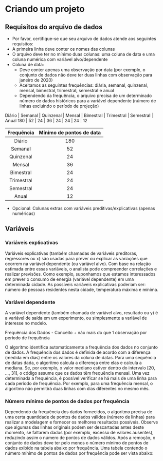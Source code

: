 # Criando um projeto

## Requisitos do arquivo de dados

- Por favor, certifique-se que seu arquivo de dados atende aos seguintes requisitos:
- A primeira linha deve conter os nomes das colunas
- O arquivo deve ter no mínimo duas colunas: uma coluna de data e uma coluna numérica com variável alvo/dependente
- Coluna de data:
   - Deve conter apenas uma observação por data (por exemplo, o conjunto de dados não deve ter duas linhas com observação para janeiro de 2020)
   - Aceitamos as seguintes frequências: diária, semanal, quinzenal, mensal, bimestral, trimestral, semestral e anual
   - Dependendo da frequência, o arquivo precisa de um determinado número de dados históricos para a variável dependente (número de linhas excluindo o período de projeção)

Diário |	Semanal |	Quinzenal |	Mensal |	Bimestral |	Trimestral |	Semestral |	Anual
180 |	52 |	24 |	36 |	24 |	24 |	24 |	12

Frequência  | Mínimo de pontos de data
:---:       | :---:
Diário      | 180 
Semanal     | 52 
Quinzenal   | 24 
Mensal      | 36 
Bimestral   | 24 
Trimestral  | 24 
Semestral   | 24
Anual       | 12 

- Opcional: Colunas extras com variáveis preditivas/explicativas (apenas numéricas)

## Variáveis 

### Variáveis explicativas  

Variáveis explicativas (também chamadas de variáveis preditoras, regressores ou x) são usadas para prever ou explicar as variações que ocorrem na variável dependente (ou variável alvo). Com base na relação estimada entre essas variáveis, o analista pode compreender correlações e realizar previsões. Como exemplo, suponhamos que estamos interessados em prever o consumo de energia (variável dependente) em uma determinada cidade. As possíveis variáveis explicativas poderiam ser: número de pessoas residentes nesta cidade, temperatura máxima e mínima. 

### Variável dependente  

A variável dependente (também chamada de variável alvo, resultado ou y) é a variável de saída em um experimento, ou simplesmente a variável de interesse no modelo. 

Frequência dos Dados - Conceito + não mais do que 1 observação por período de frequência  

O algoritmo identifica automaticamente a frequência dos dados no conjunto de dados. A frequência dos dados é definida de acordo com a diferença (medida em dias) entre os valores da coluna de datas. Para uma sequência de datas dada, o algoritmo calcula a diferença entre elas e calcula a mediana. Se, por exemplo, o valor mediano estiver dentro do intervalo [20, ..., 31], o código assume que os dados têm frequência mensal. Uma vez determinada a frequência, é possível verificar se há mais de uma linha para cada período de frequência. Por exemplo, para uma frequência mensal, o algoritmo não permitirá duas linhas com dias diferentes no mesmo mês. 

### Número mínimo de pontos de dados por frequência  

Dependendo da frequência dos dados fornecidos, o algoritmo precisa de uma certa quantidade de pontos de dados válidos (número de linhas) para realizar a modelagem e fornecer os melhores resultados possíveis. Observe que algumas das linhas originais podem ser descartadas antes deste momento, se faltarem dados (por exemplo, excesso de valores ausentes), reduzindo assim o número de pontos de dados válidos. Após a remoção, o conjunto de dados deve ter pelo menos o número mínimo de pontos de dados exibido na tabela abaixo por frequência. Uma tabela contendo o número mínimo de pontos de dados por frequência pode ser vista abaixo: 


